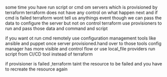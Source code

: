some time you have run script or cmd om servers which is provisioned by terraform 
 terraform does not have any control on what happen next and if cmd is failed terraform wont tell us anythings 
 event though we can pass the data to configure the server but not on control 
 terraform use provisioners to run and pass those data and command and script

if you want ot run cmd remotely use configuration management tools like ansible and puppet
once server provisioned.hand over to those tools
config manager has more visible and control flow
or use local_file providers
run script from CI/CD tool instead of terraform 

if provisioner is failed ,terraform taint the resource to be failed and you have to recreate the resource again